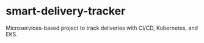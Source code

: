 # smart-delivery-tracker



Microservices-based project to track deliveries with CI/CD, Kubernetes, and EKS.
